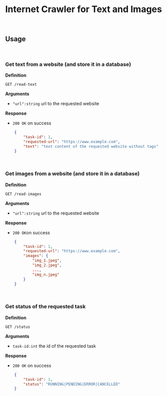 # Internet Crawler for Text and Images

&nbsp;

## Usage

&nbsp;

### Get text from a website (and store it in a database)

**Definition**

 `GET /read-text`

 **Arguments**
 - `"url":string` url to the requested website

 **Response**

- `200 OK` on success

```json
    {
        "task-id": 1,
        "requested-url": "https://www.example.com",
        "text": "text content of the requested website without tags"
    }
```

&nbsp;

### Get images from a website (and store it in a database)

**Definition**

 `GET /read-images`

 **Arguments**
 - `"url":string` url to the requested website

 **Response**

- `200 OK`on success

```json
    {
        "task-id": 1,
        "requested-url": "https://www.example.com",
        "images": {
            "img_1.jpeg",
            "img_2.jpeg", 
            ..., 
            "img_n.jpeg"
        }
    }
```

&nbsp;

### Get status of the requested task

**Definition**

 `GET /status`

 **Arguments**
 - `task-id:int` the id of the requested task

 **Response**

- `200 OK` on success

```json
    {
        "task-id": 1,
        "status": "RUNNING|PENDING|ERROR|CANCELLED"
    }
```